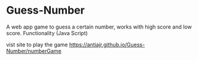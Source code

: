 # Guess-Number
A web app game to guess a certain number, works with high score and low score. Functionality (Java Script)


vist site to play the game https://antiajr.github.io/Guess-Number/numberGame
